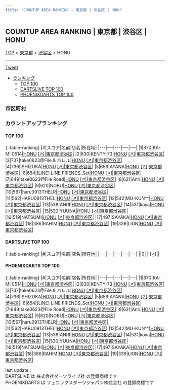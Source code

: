 ```yaml
---
title: 'COUNTUP AREA RANKING | 東京都 | 渋谷区 | HONU'
---
```

## COUNTUP AREA RANKING | 東京都 | 渋谷区 | HONU

[TOP](/darts/rank/) > [東京都](/darts/rank/東京都/) > [渋谷区](/darts/rank/東京都/渋谷区/) > HONU

___

<a href="https://twitter.com/share?ref_src=twsrc%5Etfw" data-text="COUNTUP AREA RANKING | 東京都渋谷区HONU" class="twitter-share-button" data-hashtags="DARTSLIVE,PHOENIXDARTS,darts,ダーツ" data-show-count="false">Tweet</a>

* [ランキング](#カウントアップランキング)
    * [TOP 100](#top-100)
    * [DARTSLIVE TOP 100](#dartslive-top-100)
    * [PHOENIXDARTS TOP 100](#phoenixdarts-top-100)

### 市区町村

<ul>

</ul>

### カウントアップランキング

#### TOP 100



{:.table-ranking}
|#|スコア|名前|店名|所在地|
|---|---|---|---|---|
|1|870|<span class="rank-name-pd">KA-MI 0514</span>|<a href="/darts/rank/shops/75882.html">HONU</a> <a href="https://vs.phoenixdarts.com/jp/shop/shopDetailInfo/s_75882?s_seq=75882">[↗]</a>|<a href="/darts/rank/東京都/渋谷区">東京都渋谷区</a>|
|2|830|<span class="rank-name-pd">KENTY-73</span>|<a href="/darts/rank/shops/75882.html">HONU</a> <a href="https://vs.phoenixdarts.com/jp/shop/shopDetailInfo/s_75882?s_seq=75882">[↗]</a>|<a href="/darts/rank/東京都/渋谷区">東京都渋谷区</a>|
|3|737|<span class="rank-name-pd">take0623@File &amp; バレル</span>|<a href="/darts/rank/shops/75882.html">HONU</a> <a href="https://vs.phoenixdarts.com/jp/shop/shopDetailInfo/s_75882?s_seq=75882">[↗]</a>|<a href="/darts/rank/東京都/渋谷区">東京都渋谷区</a>|
|4|736|<span class="rank-name-pd">ISHIZUKA</span>|<a href="/darts/rank/shops/75882.html">HONU</a> <a href="https://vs.phoenixdarts.com/jp/shop/shopDetailInfo/s_75882?s_seq=75882">[↗]</a>|<a href="/darts/rank/東京都/渋谷区">東京都渋谷区</a>|
|5|656|<span class="rank-name-pd">AYANA</span>|<a href="/darts/rank/shops/75882.html">HONU</a> <a href="https://vs.phoenixdarts.com/jp/shop/shopDetailInfo/s_75882?s_seq=75882">[↗]</a>|<a href="/darts/rank/東京都/渋谷区">東京都渋谷区</a>|
|6|654|<span class="rank-name-pd">[LINE] LINE FRIENDS_Set</span>|<a href="/darts/rank/shops/75882.html">HONU</a> <a href="https://vs.phoenixdarts.com/jp/shop/shopDetailInfo/s_75882?s_seq=75882">[↗]</a>|<a href="/darts/rank/東京都/渋谷区">東京都渋谷区</a>|
|7|649|<span class="rank-name-pd">take0623@File Road</span>|<a href="/darts/rank/shops/75882.html">HONU</a> <a href="https://vs.phoenixdarts.com/jp/shop/shopDetailInfo/s_75882?s_seq=75882">[↗]</a>|<a href="/darts/rank/東京都/渋谷区">東京都渋谷区</a>|
|8|621|<span class="rank-name-pd">Anri</span>|<a href="/darts/rank/shops/75882.html">HONU</a> <a href="https://vs.phoenixdarts.com/jp/shop/shopDetailInfo/s_75882?s_seq=75882">[↗]</a>|<a href="/darts/rank/東京都/渋谷区">東京都渋谷区</a>|
|9|620|<span class="rank-name-pd">NOBU</span>|<a href="/darts/rank/shops/75882.html">HONU</a> <a href="https://vs.phoenixdarts.com/jp/shop/shopDetailInfo/s_75882?s_seq=75882">[↗]</a>|<a href="/darts/rank/東京都/渋谷区">東京都渋谷区</a>|
|10|567|<span class="rank-name-pd">haru0913THELR</span>|<a href="/darts/rank/shops/75882.html">HONU</a> <a href="https://vs.phoenixdarts.com/jp/shop/shopDetailInfo/s_75882?s_seq=75882">[↗]</a>|<a href="/darts/rank/東京都/渋谷区">東京都渋谷区</a>|
|11|562|<span class="rank-name-pd">HARU0913THEL</span>|<a href="/darts/rank/shops/75882.html">HONU</a> <a href="https://vs.phoenixdarts.com/jp/shop/shopDetailInfo/s_75882?s_seq=75882">[↗]</a>|<a href="/darts/rank/東京都/渋谷区">東京都渋谷区</a>|
|12|542|<span class="rank-name-pd">MU-KUN^^</span>|<a href="/darts/rank/shops/75882.html">HONU</a> <a href="https://vs.phoenixdarts.com/jp/shop/shopDetailInfo/s_75882?s_seq=75882">[↗]</a>|<a href="/darts/rank/東京都/渋谷区">東京都渋谷区</a>|
|13|538|<span class="rank-name-pd">ANRI</span>|<a href="/darts/rank/shops/75882.html">HONU</a> <a href="https://vs.phoenixdarts.com/jp/shop/shopDetailInfo/s_75882?s_seq=75882">[↗]</a>|<a href="/darts/rank/東京都/渋谷区">東京都渋谷区</a>|
|14|531|<span class="rank-name-pd">koya</span>|<a href="/darts/rank/shops/75882.html">HONU</a> <a href="https://vs.phoenixdarts.com/jp/shop/shopDetailInfo/s_75882?s_seq=75882">[↗]</a>|<a href="/darts/rank/東京都/渋谷区">東京都渋谷区</a>|
|15|530|<span class="rank-name-pd">YUUNA</span>|<a href="/darts/rank/shops/75882.html">HONU</a> <a href="https://vs.phoenixdarts.com/jp/shop/shopDetailInfo/s_75882?s_seq=75882">[↗]</a>|<a href="/darts/rank/東京都/渋谷区">東京都渋谷区</a>|
|16|519|<span class="rank-name-pd">NATSUMI</span>|<a href="/darts/rank/shops/75882.html">HONU</a> <a href="https://vs.phoenixdarts.com/jp/shop/shopDetailInfo/s_75882?s_seq=75882">[↗]</a>|<a href="/darts/rank/東京都/渋谷区">東京都渋谷区</a>|
|17|497|<span class="rank-name-pd">SAYAKA</span>|<a href="/darts/rank/shops/75882.html">HONU</a> <a href="https://vs.phoenixdarts.com/jp/shop/shopDetailInfo/s_75882?s_seq=75882">[↗]</a>|<a href="/darts/rank/東京都/渋谷区">東京都渋谷区</a>|
|18|386|<span class="rank-name-pd">RAHIM</span>|<a href="/darts/rank/shops/75882.html">HONU</a> <a href="https://vs.phoenixdarts.com/jp/shop/shopDetailInfo/s_75882?s_seq=75882">[↗]</a>|<a href="/darts/rank/東京都/渋谷区">東京都渋谷区</a>|
|19|339|<span class="rank-name-pd">LION</span>|<a href="/darts/rank/shops/75882.html">HONU</a> <a href="https://vs.phoenixdarts.com/jp/shop/shopDetailInfo/s_75882?s_seq=75882">[↗]</a>|<a href="/darts/rank/東京都/渋谷区">東京都渋谷区</a>|


#### DARTSLIVE TOP 100



{:.table-ranking}
|#|スコア|名前|店名|所在地|
|---|---|---|---|---|
||0|<span class="rank-name-dl"> </span>|<a href="/darts/rank/shops/.html"></a> <a href="">[↗]</a>|<a href="/darts/rank//"></a>|


#### PHOENIXDARTS TOP 100



{:.table-ranking}
|#|スコア|名前|店名|所在地|
|---|---|---|---|---|
|1|870|<span class="rank-name-pd">KA-MI 0514</span>|<a href="/darts/rank/shops/75882.html">HONU</a> <a href="https://vs.phoenixdarts.com/jp/shop/shopDetailInfo/s_75882?s_seq=75882">[↗]</a>|<a href="/darts/rank/東京都/渋谷区">東京都渋谷区</a>|
|2|830|<span class="rank-name-pd">KENTY-73</span>|<a href="/darts/rank/shops/75882.html">HONU</a> <a href="https://vs.phoenixdarts.com/jp/shop/shopDetailInfo/s_75882?s_seq=75882">[↗]</a>|<a href="/darts/rank/東京都/渋谷区">東京都渋谷区</a>|
|3|737|<span class="rank-name-pd">take0623@File &amp; バレル</span>|<a href="/darts/rank/shops/75882.html">HONU</a> <a href="https://vs.phoenixdarts.com/jp/shop/shopDetailInfo/s_75882?s_seq=75882">[↗]</a>|<a href="/darts/rank/東京都/渋谷区">東京都渋谷区</a>|
|4|736|<span class="rank-name-pd">ISHIZUKA</span>|<a href="/darts/rank/shops/75882.html">HONU</a> <a href="https://vs.phoenixdarts.com/jp/shop/shopDetailInfo/s_75882?s_seq=75882">[↗]</a>|<a href="/darts/rank/東京都/渋谷区">東京都渋谷区</a>|
|5|656|<span class="rank-name-pd">AYANA</span>|<a href="/darts/rank/shops/75882.html">HONU</a> <a href="https://vs.phoenixdarts.com/jp/shop/shopDetailInfo/s_75882?s_seq=75882">[↗]</a>|<a href="/darts/rank/東京都/渋谷区">東京都渋谷区</a>|
|6|654|<span class="rank-name-pd">[LINE] LINE FRIENDS_Set</span>|<a href="/darts/rank/shops/75882.html">HONU</a> <a href="https://vs.phoenixdarts.com/jp/shop/shopDetailInfo/s_75882?s_seq=75882">[↗]</a>|<a href="/darts/rank/東京都/渋谷区">東京都渋谷区</a>|
|7|649|<span class="rank-name-pd">take0623@File Road</span>|<a href="/darts/rank/shops/75882.html">HONU</a> <a href="https://vs.phoenixdarts.com/jp/shop/shopDetailInfo/s_75882?s_seq=75882">[↗]</a>|<a href="/darts/rank/東京都/渋谷区">東京都渋谷区</a>|
|8|621|<span class="rank-name-pd">Anri</span>|<a href="/darts/rank/shops/75882.html">HONU</a> <a href="https://vs.phoenixdarts.com/jp/shop/shopDetailInfo/s_75882?s_seq=75882">[↗]</a>|<a href="/darts/rank/東京都/渋谷区">東京都渋谷区</a>|
|9|620|<span class="rank-name-pd">NOBU</span>|<a href="/darts/rank/shops/75882.html">HONU</a> <a href="https://vs.phoenixdarts.com/jp/shop/shopDetailInfo/s_75882?s_seq=75882">[↗]</a>|<a href="/darts/rank/東京都/渋谷区">東京都渋谷区</a>|
|10|567|<span class="rank-name-pd">haru0913THELR</span>|<a href="/darts/rank/shops/75882.html">HONU</a> <a href="https://vs.phoenixdarts.com/jp/shop/shopDetailInfo/s_75882?s_seq=75882">[↗]</a>|<a href="/darts/rank/東京都/渋谷区">東京都渋谷区</a>|
|11|562|<span class="rank-name-pd">HARU0913THEL</span>|<a href="/darts/rank/shops/75882.html">HONU</a> <a href="https://vs.phoenixdarts.com/jp/shop/shopDetailInfo/s_75882?s_seq=75882">[↗]</a>|<a href="/darts/rank/東京都/渋谷区">東京都渋谷区</a>|
|12|542|<span class="rank-name-pd">MU-KUN^^</span>|<a href="/darts/rank/shops/75882.html">HONU</a> <a href="https://vs.phoenixdarts.com/jp/shop/shopDetailInfo/s_75882?s_seq=75882">[↗]</a>|<a href="/darts/rank/東京都/渋谷区">東京都渋谷区</a>|
|13|538|<span class="rank-name-pd">ANRI</span>|<a href="/darts/rank/shops/75882.html">HONU</a> <a href="https://vs.phoenixdarts.com/jp/shop/shopDetailInfo/s_75882?s_seq=75882">[↗]</a>|<a href="/darts/rank/東京都/渋谷区">東京都渋谷区</a>|
|14|531|<span class="rank-name-pd">koya</span>|<a href="/darts/rank/shops/75882.html">HONU</a> <a href="https://vs.phoenixdarts.com/jp/shop/shopDetailInfo/s_75882?s_seq=75882">[↗]</a>|<a href="/darts/rank/東京都/渋谷区">東京都渋谷区</a>|
|15|530|<span class="rank-name-pd">YUUNA</span>|<a href="/darts/rank/shops/75882.html">HONU</a> <a href="https://vs.phoenixdarts.com/jp/shop/shopDetailInfo/s_75882?s_seq=75882">[↗]</a>|<a href="/darts/rank/東京都/渋谷区">東京都渋谷区</a>|
|16|519|<span class="rank-name-pd">NATSUMI</span>|<a href="/darts/rank/shops/75882.html">HONU</a> <a href="https://vs.phoenixdarts.com/jp/shop/shopDetailInfo/s_75882?s_seq=75882">[↗]</a>|<a href="/darts/rank/東京都/渋谷区">東京都渋谷区</a>|
|17|497|<span class="rank-name-pd">SAYAKA</span>|<a href="/darts/rank/shops/75882.html">HONU</a> <a href="https://vs.phoenixdarts.com/jp/shop/shopDetailInfo/s_75882?s_seq=75882">[↗]</a>|<a href="/darts/rank/東京都/渋谷区">東京都渋谷区</a>|
|18|386|<span class="rank-name-pd">RAHIM</span>|<a href="/darts/rank/shops/75882.html">HONU</a> <a href="https://vs.phoenixdarts.com/jp/shop/shopDetailInfo/s_75882?s_seq=75882">[↗]</a>|<a href="/darts/rank/東京都/渋谷区">東京都渋谷区</a>|
|19|339|<span class="rank-name-pd">LION</span>|<a href="/darts/rank/shops/75882.html">HONU</a> <a href="https://vs.phoenixdarts.com/jp/shop/shopDetailInfo/s_75882?s_seq=75882">[↗]</a>|<a href="/darts/rank/東京都/渋谷区">東京都渋谷区</a>|


<div class="footer border-top border-gray-light mt-5 pt-3 text-right text-gray">
    last update : <span style="font-weight: italic" id="foot_last_modified"></span><br />
    DARTSLIVE は 株式会社ダーツライブ社 の登録商標です<br />
    PHOENIXDARTS は フェニックスダーツジャパン株式会社 の登録商標です<br />
</div>

<script src="https://cdnjs.cloudflare.com/ajax/libs/jquery.tablesorter/2.31.3/js/jquery.tablesorter.min.js" integrity="sha512-qzgd5cYSZcosqpzpn7zF2ZId8f/8CHmFKZ8j7mU4OUXTNRd5g+ZHBPsgKEwoqxCtdQvExE5LprwwPAgoicguNg==" crossorigin="anonymous" referrerpolicy="no-referrer"></script>
<link rel="stylesheet" href="https://cdnjs.cloudflare.com/ajax/libs/jquery.tablesorter/2.31.3/css/theme.default.min.css" integrity="sha512-wghhOJkjQX0Lh3NSWvNKeZ0ZpNn+SPVXX1Qyc9OCaogADktxrBiBdKGDoqVUOyhStvMBmJQ8ZdMHiR3wuEq8+w==" crossorigin="anonymous" referrerpolicy="no-referrer" />
<script>
$(function() {
    $(".table-ranking").tablesorter({sortList:[[0, 0]]});
    $("#foot_last_modified").text(formatDate(new Date(document.lastModified), 'yyyy-MM-dd HH:mm:ss'));
});
</script>

<script async src="https://platform.twitter.com/widgets.js" charset="utf-8"></script>